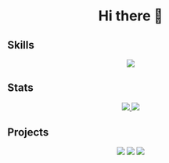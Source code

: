 <h1 align="center">Hi there 👋</h1>

## Skills

<p align="center">
    <a href="#">
        <img src="https://skillicons.dev/icons?i=javascript,typescript,react,vuejs,html,css,python,django,cpp,java,docker">
    </a>
</p>


## Stats
<p align="center">
    <a href="https://github.com/healknix?tab=repositories">
        <img src="https://github-readme-stats.vercel.app/api?username=healknix&theme=github_dark&hide_border=true&count_private=true&hide_rank=true&hide=issues&show_icons=true&line_height=24&card_width=399&custom_title=Stats"/>
        <img src="https://github-readme-stats.vercel.app/api/top-langs/?username=healknix&theme=github_dark&count_private=true&hide_border=true&layout=compact&card_width=399">
    </a>
</p>

## Projects
<p align="center">
    <a href="https://github.com/healknix/Plants_VS_Zombies_Web"><img src="https://github-readme-stats.vercel.app/api/pin/?username=healknix&theme=github_dark&hide_border=true&repo=Plants_VS_Zombies_Web"></a>
    <a href="https://github.com/healknix/react-ether-messenger"><img src="https://github-readme-stats.vercel.app/api/pin/?username=healknix&theme=github_dark&hide_border=true&repo=react-ether-messenger"></a>
    <a href="https://github.com/healknix/rig-status-web"><img src="https://github-readme-stats.vercel.app/api/pin/?username=healknix&theme=github_dark&hide_border=true&repo=rig-status-web"></a>
</p>
